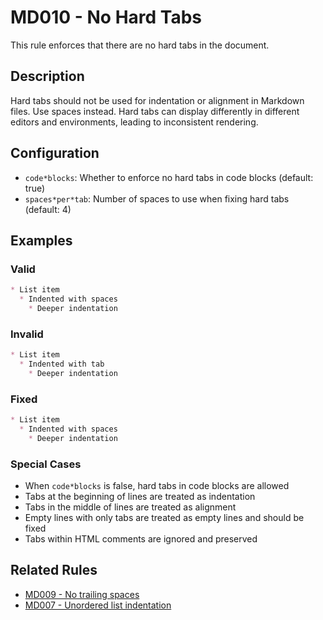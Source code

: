 # MD010 - No Hard Tabs

This rule enforces that there are no hard tabs in the document.

## Description

Hard tabs should not be used for indentation or alignment in Markdown files. Use spaces instead. Hard tabs can display differently in different editors and environments,
leading to inconsistent rendering.

## Configuration

- `code*blocks`: Whether to enforce no hard tabs in code blocks (default: true)
- `spaces*per*tab`: Number of spaces to use when fixing hard tabs (default: 4)

## Examples

<!-- markdownlint-disable -->
### Valid

```markdown
* List item
  * Indented with spaces
    * Deeper indentation
```

### Invalid

```markdown
* List item
  * Indented with tab
    * Deeper indentation
```

### Fixed

```markdown
* List item
  * Indented with spaces
    * Deeper indentation
```
<!-- markdownlint-enable -->

### Special Cases

- When `code*blocks` is false, hard tabs in code blocks are allowed
- Tabs at the beginning of lines are treated as indentation
- Tabs in the middle of lines are treated as alignment
- Empty lines with only tabs are treated as empty lines and should be fixed
- Tabs within HTML comments are ignored and preserved

## Related Rules

- [MD009 - No trailing spaces](md009.md)
- [MD007 - Unordered list indentation](md007.md)
